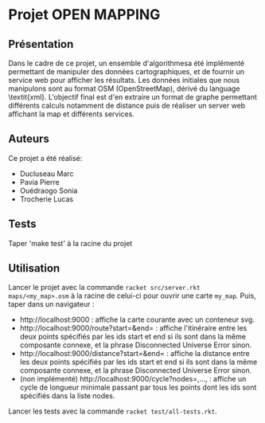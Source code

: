 # Projet OPEN MAPPING

## Présentation

Dans le cadre de ce projet, un ensemble d'algorithmesa été implémenté permettant de manipuler des données cartographiques, et de fournir un service web pour afficher les résultats. Les données initiales que nous manipulons sont au format OSM (OpenStreetMap), dérivé du language \textit{xml}. L'objectif final est d'en extraire un format de graphe permettant différents calculs notamment de distance puis de réaliser un server web affichant la map et différents services.

## Auteurs

Ce projet a été réalisé:
- Ducluseau Marc
- Pavia Pierre
- Ouédraogo Sonia
- Trocherie Lucas

## Tests

Taper 'make test' à la racine du projet

## Utilisation

Lancer le projet avec la commande `racket src/server.rkt maps/<my_map>.osm` à la racine de celui-ci pour ouvrir une carte `my_map`. Puis, taper dans un navigateur :
- http://localhost:9000 : affiche la carte courante avec un conteneur svg.
- http://localhost:9000/route?start=<id>&end=<id> : affiche l'itinéraire entre les deux points spécifiés par les ids start et end si ils sont dans la même composante connexe, et la phrase Disconnected Universe Error sinon.
- http://localhost:9000/distance?start=<id>&end=<id> : affiche la distance entre les deux points spécifiés par les ids start et end si ils sont dans la même composante connexe, et la phrase Disconnected Universe Error sinon.
- (non implémenté) http://localhost:9000/cycle?nodes=<id>,...,<id> : affiche un cycle de longueur minimale passant par tous les points dont les ids sont spécifiés dans la liste nodes.

Lancer les tests avec la commande `racket test/all-tests.rkt`.

